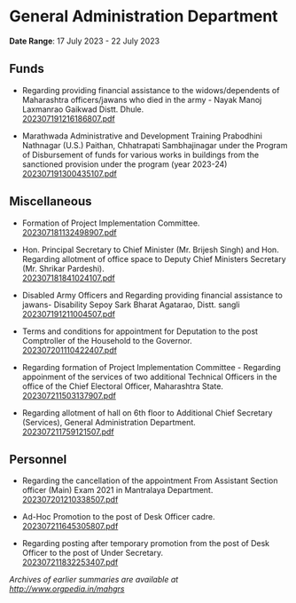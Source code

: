 # General Administration Department

**Date Range**: 17 July 2023 - 22 July 2023


## Funds
- Regarding providing financial assistance to the widows/dependents of Maharashtra officers/jawans who died in the army - Nayak Manoj Laxmanrao Gaikwad Distt. Dhule.\
  [202307191216186807.pdf](https://gr.maharashtra.gov.in/Site/Upload/Government%20Resolutions/English/202307191216186807.pdf)

- Marathwada Administrative and Development Training Prabodhini Nathnagar (U.S.) Paithan, Chhatrapati Sambhajinagar under the Program of Disbursement of funds for various works in buildings from the sanctioned provision under the program (year 2023-24)\
  [202307191300435107.pdf](https://gr.maharashtra.gov.in/Site/Upload/Government%20Resolutions/English/202307191300435107.pdf)

## Miscellaneous
- Formation of Project Implementation Committee.\
  [202307181132498907.pdf](https://gr.maharashtra.gov.in/Site/Upload/Government%20Resolutions/English/202307181132498907.pdf)

- Hon. Principal Secretary to Chief Minister (Mr. Brijesh Singh) and Hon. Regarding allotment of office space to Deputy Chief Ministers Secretary (Mr. Shrikar Pardeshi).\
  [202307181841024107.pdf](https://gr.maharashtra.gov.in/Site/Upload/Government%20Resolutions/English/202307181841024107.pdf)

- Disabled Army Officers and Regarding providing financial assistance to jawans- Disability Sepoy Sark Bharat Agatarao, Distt. sangli\
  [202307191211004507.pdf](https://gr.maharashtra.gov.in/Site/Upload/Government%20Resolutions/English/202307191211004507.pdf)

- Terms and conditions for appointment for Deputation to the post Comptroller of the Household to the Governor.\
  [202307201110422407.pdf](https://gr.maharashtra.gov.in/Site/Upload/Government%20Resolutions/English/202307201110422407.pdf)

- Regarding formation of Project Implementation Committee - Regarding appoinment of the services of two additional Technical Officers in the office of the Chief Electoral Officer, Maharashtra State.\
  [202307211503137907.pdf](https://gr.maharashtra.gov.in/Site/Upload/Government%20Resolutions/English/202307211503137907.pdf)

- Regarding allotment of hall on 6th floor to Additional Chief Secretary (Services), General Administration Department.\
  [202307211759121507.pdf](https://gr.maharashtra.gov.in/Site/Upload/Government%20Resolutions/English/202307211759121507.pdf)

## Personnel
- Regarding the cancellation of the appointment From Assistant Section officer (Main) Exam 2021 in Mantralaya Department.\
  [202307201210338507.pdf](https://gr.maharashtra.gov.in/Site/Upload/Government%20Resolutions/English/202307201210338507.pdf)

- Ad-Hoc Promotion to the post of Desk Officer cadre.\
  [202307211645305807.pdf](https://gr.maharashtra.gov.in/Site/Upload/Government%20Resolutions/English/202307211645305807.pdf)

- Regarding posting after temporary promotion from the post of Desk Officer to the post of Under Secretary.\
  [202307211832253407.pdf](https://gr.maharashtra.gov.in/Site/Upload/Government%20Resolutions/English/202307211832253407.pdf)


*Archives of earlier summaries are available at http://www.orgpedia.in/mahgrs*